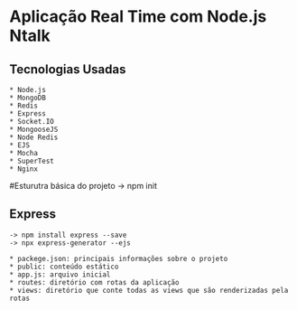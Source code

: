 # Aplicação Real Time com Node.js Ntalk


## Tecnologias Usadas
	* Node.js
	* MongoDB
	* Redis
	* Express
	* Socket.IO
	* MongooseJS
	* Node Redis
	* EJS
	* Mocha 
	* SuperTest
	* Nginx


#Esturutra básica do projeto
	-> npm init
## Express
	-> npm install express --save 
	-> npx express-generator --ejs

	* packege.json: principais informações sobre o projeto 
	* public: conteúdo estático
	* app.js: arquivo inicial
	* routes: diretório com rotas da aplicação
	* views: diretório que conte todas as views que são renderizadas pela rotas
